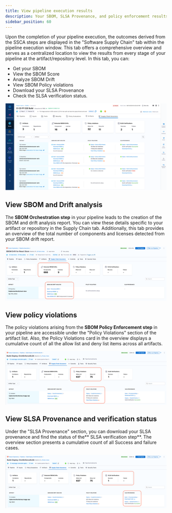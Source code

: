 ```yaml
---
title: View pipeline execution results
description: Your SBOM, SLSA Provenance, and policy enforcement results are stored in Harness.
sidebar_position: 60
---
```


Upon the completion of your pipeline execution, the outcomes derived from the SSCA steps are displayed in the "Software Supply Chain" tab within the pipeline execution window. This tab offers a comprehensive overview and serves as a centralized location to view the results from every stage of your pipeline at the artifact/repository level. In this tab, you can:



* Get your SBOM
* View the SBOM Score
* Analyze SBOM Drift
* View SBOM Policy violations
* Download your SLSA Provenance
* Check the SLSA verification status.


![Pipeline execution Supply Chain tab](./static/pipeline-execution-artifacts-tab-.png "pipeline-execution-artifacts-tab")


## View SBOM and Drift analysis

The **SBOM Orchestration step** in your pipeline leads to the creation of the SBOM and drift analysis report. You can view these details specific to your artifact or repository in the Supply Chain tab. Additionally, this tab provides an overview of the total number of components and licenses detected from your SBOM drift report.



![SBOM Orchestration details](./static/ssca-tab-sbom.png "SBOM Orchestration details")



## View policy violations

The policy violations arising from the **SBOM Policy Enforcement step** in your pipeline are accessible under  the "Policy Violations" section of the artifact list. Also, the Policy Violations card in the overview displays a cumulative count of all the allow list and deny list items across all artifacts.


![SBOM Policy Enforcement details](./static/ssca-tab-policy-enforcement.png "SBOM Policy Enforcement details")



## View SLSA Provenance and verification status

Under the "SLSA Provenance" section, you can download your SLSA provenance and find the status of the** SLSA verification step**. The overview section presents a cumulative count of all Success and failure cases.


![SLSA provenance and verification](./static/ssca-tab-slsa.png "SLSA provenance and verification")
